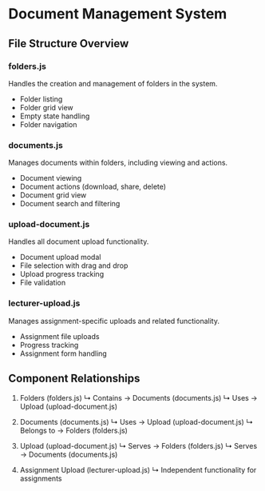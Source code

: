 # Document Management System

## File Structure Overview

### folders.js
Handles the creation and management of folders in the system.
- Folder listing
- Folder grid view
- Empty state handling
- Folder navigation

### documents.js
Manages documents within folders, including viewing and actions.
- Document viewing
- Document actions (download, share, delete)
- Document grid view
- Document search and filtering

### upload-document.js
Handles all document upload functionality.
- Document upload modal
- File selection with drag and drop
- Upload progress tracking
- File validation

### lecturer-upload.js
Manages assignment-specific uploads and related functionality.
- Assignment file uploads
- Progress tracking
- Assignment form handling

## Component Relationships

1. Folders (folders.js)
   ↳ Contains → Documents (documents.js)
   ↳ Uses → Upload (upload-document.js)

2. Documents (documents.js)
   ↳ Uses → Upload (upload-document.js)
   ↳ Belongs to → Folders (folders.js)

3. Upload (upload-document.js)
   ↳ Serves → Folders (folders.js)
   ↳ Serves → Documents (documents.js)

4. Assignment Upload (lecturer-upload.js)
   ↳ Independent functionality for assignments